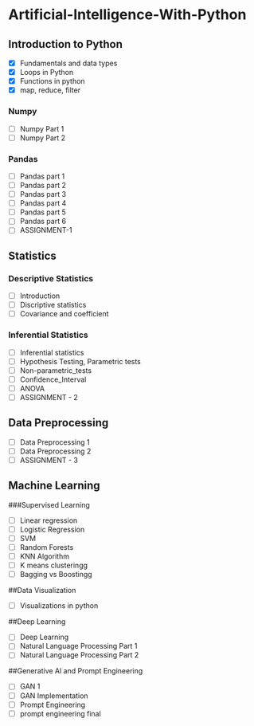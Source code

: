 # Artificial-Intelligence-With-Python

## Introduction to Python
- [x] Fundamentals and data types
- [x] Loops in Python
- [x] Functions in python
- [x] map, reduce, filter

### Numpy
- [ ] Numpy Part 1
- [ ] Numpy Part 2

### Pandas
- [ ] Pandas part 1
- [ ] Pandas part 2
- [ ] Pandas part 3
- [ ] Pandas part 4
- [ ] Pandas part 5
- [ ] Pandas part 6
- [ ] ASSIGNMENT-1

## Statistics

### Descriptive Statistics
- [ ] Introduction
- [ ] Discriptive statistics
- [ ] Covariance and coefficient

### Inferential Statistics
- [ ] Inferential statistics
- [ ] Hypothesis Testing, Parametric tests
- [ ] Non-parametric_tests
- [ ] Confidence_Interval
- [ ] ANOVA
- [ ] ASSIGNMENT - 2

## Data Preprocessing
- [ ] Data Preprocessing 1
- [ ] Data Preprocessing 2
- [ ] ASSIGNMENT - 3

## Machine Learning

###Supervised Learning
- [ ] Linear regression
- [ ] Logistic Regression
- [ ] SVM
- [ ] Random Forests
- [ ] KNN Algorithm
- [ ] K means clusteringg
- [ ] Bagging vs Boostingg

##Data Visualization
- [ ] Visualizations in python

##Deep Learning
- [ ] Deep Learning
- [ ] Natural Language Processing Part 1
- [ ] Natural Language Processing Part 2

##Generative Al and Prompt Engineering
- [ ] GAN 1
- [ ] GAN Implementation
- [ ] Prompt Engineering
- [ ] prompt engineering final

